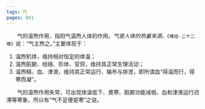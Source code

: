 ```yaml
---
tags: 气
pages: 041
---
```

&emsp;&emsp;气的温煦作用，指阳气温煦人体的作用。<dfn>气是人体的热量来源。</dfn>`《难经·二十二难》`说：“气主煦之。”主要体现于：
1. 温煦机体，维持相对恒定的体温；
2. 温煦脏腑、经络、形体、官窍，维持其正常生理活动；
3. 温煦精、血、津液，维持其正常运行、输布与排泄，即所谓血“得温而行，得寒而凝”。

&emsp;&emsp;气的温煦作用失常，可出现体温低下、畏寒、脏腑功能减弱、血和津液运行迟滞等寒象，所以有“气不足便是寒”之说。